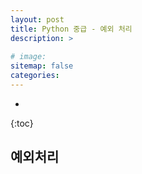 ```yaml
---
layout: post
title: Python 중급 - 예외 처리
description: >
    
# image: 
sitemap: false
categories:
---
```


* 
{:toc}

## 예외처리
### 
